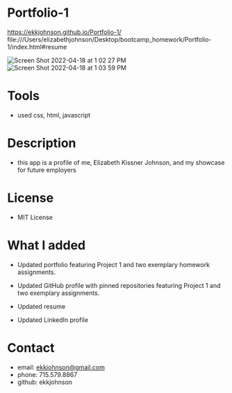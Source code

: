 # Portfolio-1
https://ekkjohnson.github.io/Portfolio-1/
file:///Users/elizabethjohnson/Desktop/bootcamp_homework/Portfolio-1/index.html#resume

![Screen Shot 2022-04-18 at 1 02 27 PM](https://user-images.githubusercontent.com/97856843/163852672-68aeef92-757f-408e-805f-ba7ef7393b71.png)
![Screen Shot 2022-04-18 at 1 03 59 PM](https://user-images.githubusercontent.com/97856843/163852803-eb4ea43c-0d95-4acf-bc15-ab6c525ef45a.png)
# Tools
* used css, html, javascript

# Description
* this app is a profile of me, Elizabeth Kissner Johnson, and my showcase for future employers

# License
* MIT License

# What I added
* Updated portfolio featuring Project 1 and two exemplary homework assignments.

* Updated GitHub profile with pinned repositories featuring Project 1 and two exemplary assignments.

* Updated resume

* Updated LinkedIn profile

# Contact
* email: ekkjohnson@gmail.com
* phone: 715.579.8867
* github: ekkjohnson




	
	